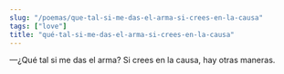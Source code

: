 ```yaml
---
slug: "/poemas/que-tal-si-me-das-el-arma-si-crees-en-la-causa"
tags: ["love"]
title: "qué-tal-si-me-das-el-arma-si-crees-en-la-causa"
---
```

—¿Qué tal si me das el arma? Si crees en la causa, hay otras maneras.